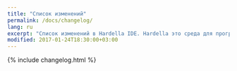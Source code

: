 ```yaml
---
title: "Список изменений"
permalink: /docs/changelog/
lang: ru
excerpt: "Список изменений в Hardella IDE. Hardella это среда для программирования ПЛК на языках группы 61131 (ST и т.п.)"
modified: 2017-01-24T18:30:00+03:00
---
```


{% include changelog.html %}
